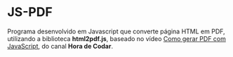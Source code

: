 # JS-PDF

Programa desenvolvido em Javascript que converte página HTML em PDF, utilizando a biblioteca __html2pdf.js__, baseado no vídeo [Como gerar PDF com JavaScript](https://www.youtube.com/watch?v=oQ3_p4oCzDE), do canal __Hora de Codar__.<br/>
